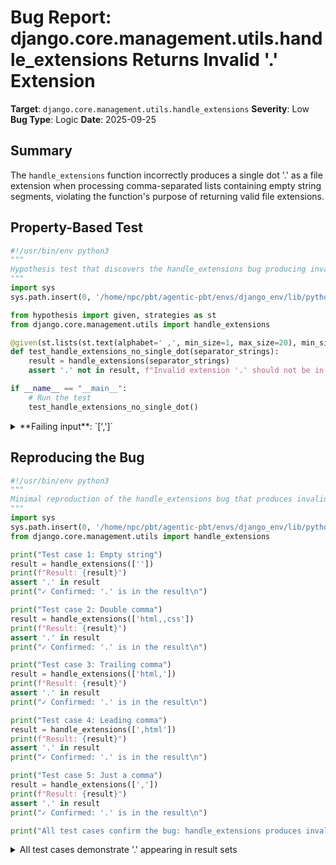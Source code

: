 # Bug Report: django.core.management.utils.handle_extensions Returns Invalid '.' Extension

**Target**: `django.core.management.utils.handle_extensions`
**Severity**: Low
**Bug Type**: Logic
**Date**: 2025-09-25

## Summary

The `handle_extensions` function incorrectly produces a single dot '.' as a file extension when processing comma-separated lists containing empty string segments, violating the function's purpose of returning valid file extensions.

## Property-Based Test

```python
#!/usr/bin/env python3
"""
Hypothesis test that discovers the handle_extensions bug producing invalid '.' extension.
"""
import sys
sys.path.insert(0, '/home/npc/pbt/agentic-pbt/envs/django_env/lib/python3.13/site-packages')

from hypothesis import given, strategies as st
from django.core.management.utils import handle_extensions

@given(st.lists(st.text(alphabet=' ,', min_size=1, max_size=20), min_size=1, max_size=5))
def test_handle_extensions_no_single_dot(separator_strings):
    result = handle_extensions(separator_strings)
    assert '.' not in result, f"Invalid extension '.' should not be in result, but got {result} from input {separator_strings}"

if __name__ == "__main__":
    # Run the test
    test_handle_extensions_no_single_dot()
```

<details>

<summary>
**Failing input**: `[',']`
</summary>
```
Traceback (most recent call last):
  File "/home/npc/pbt/agentic-pbt/worker_/32/hypo.py", line 18, in <module>
    test_handle_extensions_no_single_dot()
    ~~~~~~~~~~~~~~~~~~~~~~~~~~~~~~~~~~~~^^
  File "/home/npc/pbt/agentic-pbt/worker_/32/hypo.py", line 12, in test_handle_extensions_no_single_dot
    def test_handle_extensions_no_single_dot(separator_strings):
                   ^^^
  File "/home/npc/pbt/agentic-pbt/envs/django_env/lib/python3.13/site-packages/hypothesis/core.py", line 2124, in wrapped_test
    raise the_error_hypothesis_found
  File "/home/npc/pbt/agentic-pbt/worker_/32/hypo.py", line 14, in test_handle_extensions_no_single_dot
    assert '.' not in result, f"Invalid extension '.' should not be in result, but got {result} from input {separator_strings}"
           ^^^^^^^^^^^^^^^^^
AssertionError: Invalid extension '.' should not be in result, but got {'.'} from input [',']
Falsifying example: test_handle_extensions_no_single_dot(
    separator_strings=[','],
)
```
</details>

## Reproducing the Bug

```python
#!/usr/bin/env python3
"""
Minimal reproduction of the handle_extensions bug that produces invalid '.' extension.
"""
import sys
sys.path.insert(0, '/home/npc/pbt/agentic-pbt/envs/django_env/lib/python3.13/site-packages')
from django.core.management.utils import handle_extensions

print("Test case 1: Empty string")
result = handle_extensions([''])
print(f"Result: {result}")
assert '.' in result
print("✓ Confirmed: '.' is in the result\n")

print("Test case 2: Double comma")
result = handle_extensions(['html,,css'])
print(f"Result: {result}")
assert '.' in result
print("✓ Confirmed: '.' is in the result\n")

print("Test case 3: Trailing comma")
result = handle_extensions(['html,'])
print(f"Result: {result}")
assert '.' in result
print("✓ Confirmed: '.' is in the result\n")

print("Test case 4: Leading comma")
result = handle_extensions([',html'])
print(f"Result: {result}")
assert '.' in result
print("✓ Confirmed: '.' is in the result\n")

print("Test case 5: Just a comma")
result = handle_extensions([','])
print(f"Result: {result}")
assert '.' in result
print("✓ Confirmed: '.' is in the result\n")

print("All test cases confirm the bug: handle_extensions produces invalid '.' extension")
```

<details>

<summary>
All test cases demonstrate '.' appearing in result sets
</summary>
```
Test case 1: Empty string
Result: {'.'}
✓ Confirmed: '.' is in the result

Test case 2: Double comma
Result: {'.', '.html', '.css'}
✓ Confirmed: '.' is in the result

Test case 3: Trailing comma
Result: {'.', '.html'}
✓ Confirmed: '.' is in the result

Test case 4: Leading comma
Result: {'.', '.html'}
✓ Confirmed: '.' is in the result

Test case 5: Just a comma
Result: {'.'}
✓ Confirmed: '.' is in the result

All test cases confirm the bug: handle_extensions produces invalid '.' extension
```
</details>

## Why This Is A Bug

This violates expected behavior because a single dot '.' is not a valid file extension. The function is documented to "organize multiple extensions that are separated with commas" and is used by Django's `makemessages` management command to match files with specific extensions.

The function's docstring examples only demonstrate valid extensions like '.html', '.js', and '.py', implying the function should return valid, usable file extensions. In file systems, '.' represents the current directory, not a file type identifier. When the makemessages command uses '.' as an extension filter, it would match no files (since no files have just a dot as their extension), causing silent failures where users don't understand why their files aren't being processed.

The bug occurs because the function splits comma-separated strings without filtering empty segments. When `'html,,css'.split(',')` produces `['html', '', 'css']`, the empty string gets prefixed with a dot, becoming '.'. This happens with common typos like double commas, trailing commas, or leading commas that users might accidentally enter when using the `--extension` flag.

## Relevant Context

The `handle_extensions` function is located at `/django/core/management/utils.py` lines 34-53. It's imported and used directly by the `makemessages` management command at line 373 of `/django/core/management/commands/makemessages.py`:

```python
self.extensions = handle_extensions(exts)
```

The makemessages command documentation states users should "Separate multiple extensions with commas" when using the `--extension` flag, making this a user-facing interface where typos are likely.

The function processes extensions by:
1. Splitting each input string by commas (line 49)
2. Removing spaces (line 49)
3. Adding a '.' prefix if not present (lines 51-52)
4. Returning a set of unique extensions (line 53)

The issue is at line 51-52 where empty strings pass the `not ext.startswith(".")` check and get '.' prepended, creating the invalid extension.

## Proposed Fix

```diff
--- a/django/core/management/utils.py
+++ b/django/core/management/utils.py
@@ -48,7 +48,9 @@ def handle_extensions(extensions):
     for ext in extensions:
         ext_list.extend(ext.replace(" ", "").split(","))
     for i, ext in enumerate(ext_list):
-        if not ext.startswith("."):
+        if not ext:
+            continue
+        elif not ext.startswith("."):
             ext_list[i] = ".%s" % ext_list[i]
-    return set(ext_list)
+    return {e for e in set(ext_list) if e and e != '.'}
```